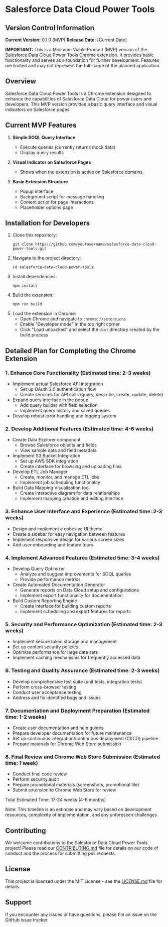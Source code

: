 # Salesforce Data Cloud Power Tools

## Version Control Information

**Current Version:** 0.1.0 (MVP)
**Release Date:** [Current Date]

**IMPORTANT:** This is a Minimum Viable Product (MVP) version of the Salesforce Data Cloud Power Tools Chrome extension. It provides basic functionality and serves as a foundation for further development. Features are limited and may not represent the full scope of the planned application.

## Overview

Salesforce Data Cloud Power Tools is a Chrome extension designed to enhance the capabilities of Salesforce Data Cloud for power users and developers. This MVP version provides a basic query interface and visual indicators on Salesforce pages.

## Current MVP Features

1. **Simple SOQL Query Interface**
   - Execute queries (currently returns mock data)
   - Display query results

2. **Visual Indicator on Salesforce Pages**
   - Shows when the extension is active on Salesforce domains

3. **Basic Extension Structure**
   - Popup interface
   - Background script for message handling
   - Content script for page interactions
   - Placeholder options page

## Installation for Developers

1. Clone this repository:
   ```
   git clone https://github.com/yourusername/salesforce-data-cloud-power-tools.git
   ```
2. Navigate to the project directory:
   ```
   cd salesforce-data-cloud-power-tools
   ```
3. Install dependencies:
   ```
   npm install
   ```
4. Build the extension:
   ```
   npm run build
   ```
5. Load the extension in Chrome:
   - Open Chrome and navigate to `chrome://extensions`
   - Enable "Developer mode" in the top right corner
   - Click "Load unpacked" and select the `dist` directory created by the build process

## Detailed Plan for Completing the Chrome Extension

### 1. Enhance Core Functionality (Estimated time: 2-3 weeks)
- Implement actual Salesforce API integration
  - Set up OAuth 2.0 authentication flow
  - Create services for API calls (query, describe, create, update, delete)
- Expand query interface in the popup
  - Add query builder with field selection
  - Implement query history and saved queries
- Develop robust error handling and logging system

### 2. Develop Additional Features (Estimated time: 4-6 weeks)
- Create Data Explorer component
  - Browse Salesforce objects and fields
  - View sample data and field metadata
- Implement S3 Bucket Integration
  - Set up AWS SDK integration
  - Create interface for browsing and uploading files
- Develop ETL Job Manager
  - Create, monitor, and manage ETL jobs
  - Implement job scheduling functionality
- Build Data Mapping Visualization tool
  - Create interactive diagram for data relationships
  - Implement mapping creation and editing interface

### 3. Enhance User Interface and Experience (Estimated time: 2-3 weeks)
- Design and implement a cohesive UI theme
- Create a sidebar for easy navigation between features
- Implement responsive design for various screen sizes
- Add user onboarding and feature tours

### 4. Implement Advanced Features (Estimated time: 3-4 weeks)
- Develop Query Optimizer
  - Analyze and suggest improvements for SOQL queries
  - Provide performance metrics
- Create Automated Documentation Generator
  - Generate reports on Data Cloud setup and configurations
  - Implement export functionality for documentation
- Build Custom Reporting Engine
  - Create interface for building custom reports
  - Implement scheduling and export features for reports

### 5. Security and Performance Optimization (Estimated time: 2-3 weeks)
- Implement secure token storage and management
- Set up content security policies
- Optimize performance for large data sets
- Implement caching mechanisms for frequently accessed data

### 6. Testing and Quality Assurance (Estimated time: 2-3 weeks)
- Develop comprehensive test suite (unit tests, integration tests)
- Perform cross-browser testing
- Conduct user acceptance testing
- Address and fix identified bugs and issues

### 7. Documentation and Deployment Preparation (Estimated time: 1-2 weeks)
- Create user documentation and help guides
- Prepare developer documentation for future maintenance
- Set up continuous integration/continuous deployment (CI/CD) pipeline
- Prepare materials for Chrome Web Store submission

### 8. Final Review and Chrome Web Store Submission (Estimated time: 1 week)
- Conduct final code review
- Perform security audit
- Prepare promotional materials (screenshots, promotional tile)
- Submit extension to Chrome Web Store for review

Total Estimated Time: 17-24 weeks (4-6 months)

Note: This timeline is an estimate and may vary based on development resources, complexity of implementation, and any unforeseen challenges.

## Contributing

We welcome contributions to the Salesforce Data Cloud Power Tools project! Please read our [CONTRIBUTING.md](docs/CONTRIBUTING.md) file for details on our code of conduct and the process for submitting pull requests.

## License

This project is licensed under the MIT License - see the [LICENSE.md](LICENSE.md) file for details.

## Support

If you encounter any issues or have questions, please file an issue on the GitHub issue tracker.
